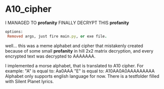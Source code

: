 # A10_cipher
I MANAGED TO **profanity** FINALLY DECRYPT THIS **profanity**
```ruby
options:
 Removed args, just fire main.py, or exe file.
```
well... this was a meme alphabet and cipher that mistakenly created because of some small **profanity** in hill 2x2 matrix decryption, and every encrypted text was decrypted to AAAAAAA.

I implemented a morse alphabet, that is translated to A10 cipher. For example:
"A" is equal to: Aa0AAA
"E" is equal to: A10AA0A0AAAAAAAAA
Alphabet only supports english language for now.  There is a testfolder filled with Silent Planet lyrics.
